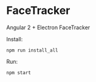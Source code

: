 # FaceTracker
Angular 2 + Electron FaceTracker

Install:
```
npm run install_all
```

Run:
```
npm start
```
